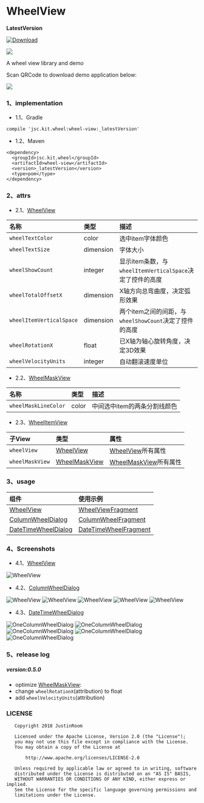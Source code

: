 # WheelView
**LatestVersion**

[ ![Download](https://api.bintray.com/packages/justinquote/maven/wheel-view/images/download.svg) ](https://bintray.com/justinquote/maven/wheel-view/_latestVersion)  

<a href='https://bintray.com/justinquote/maven/wheel-view?source=watch' alt='Get automatic notifications about new "wheel-view" versions'><img src='https://www.bintray.com/docs/images/bintray_badge_color.png'></a>

A wheel view library and demo


Scan QRCode to download demo application below:

![](/app/src/main/res/drawable/wheel_view_demo_qr_code.png)

### 1、implementation
+ 1.1、Gradle
```
compile 'jsc.kit.wheel:wheel-view:_latestVersion'
```
+ 1.2、Maven
```
<dependency>
  <groupId>jsc.kit.wheel</groupId>
  <artifactId>wheel-view</artifactId>
  <version>_latestVersion</version>
  <type>pom</type>
</dependency>
```

### 2、attrs
+ 2.1、[WheelView](/wheelLibrary/src/main/java/jsc/kit/wheel/base/WheelView.java)

| 名称 | 类型 | 描述 |
|:---|:---|:---|
|`wheelTextColor`|color|选中item字体颜色|
|`wheelTextSize`|dimension|字体大小|
|`wheelShowCount`|integer|显示item条数，与`wheelItemVerticalSpace`决定了控件的高度|
|`wheelTotalOffsetX`|dimension|X轴方向总弯曲度，决定弧形效果|
|`wheelItemVerticalSpace`|dimension|两个item之间的间距，与`wheelShowCount`决定了控件的高度|
|`wheelRotationX`|float|已X轴为轴心旋转角度，决定3D效果|
|`wheelVelocityUnits`|integer|自动翻滚速度单位|

+ 2.2、[WheelMaskView](/wheelLibrary/src/main/java/jsc/kit/wheel/base/WheelMaskView.java)

| 名称 | 类型 | 描述 |
|:---|:---|:---|
|`wheelMaskLineColor`|color|中间选中item的两条分割线颜色|

+ 2.3、[WheelItemView](/wheelLibrary/src/main/java/jsc/kit/wheel/base/WheelItemView.java)

| 子View | 类型 | 属性 |
|:---|:---|:---|
|`wheelView`|[WheelView](/wheelLibrary/src/main/java/jsc/kit/wheel/base/WheelView.java)|[WheelView](/wheelLibrary/src/main/java/jsc/kit/wheel/base/WheelView.java)所有属性|
|`wheelMaskView`|[WheelMaskView](/wheelLibrary/src/main/java/jsc/kit/wheel/base/WheelMaskView.java)|[WheelMaskView](/wheelLibrary/src/main/java/jsc/kit/wheel/base/WheelMaskView.java)所有属性|

### 3、usage
| 组件 | 使用示例 |
|:---|:---|
|[WheelView](/wheelLibrary/src/main/java/jsc/kit/wheel/base/WheelView.java)|[WheelViewFragment](/app/src/main/java/jsc/exam/com/wheelview/fragments/WheelViewFragment.java)|
|[ColumnWheelDialog](wheelLibrary/src/main/java/jsc/kit/wheel/dialog/ColumnWheelDialog.java)|[ColumnWheelFragment](/app/src/main/java/jsc/exam/com/wheelview/fragments/ColumnWheelFragment.java)|
|[DateTimeWheelDialog](wheelLibrary/src/main/java/jsc/kit/wheel/dialog/DateTimeWheelDialog.java)|[DateTimeWheelFragment](/app/src/main/java/jsc/exam/com/wheelview/fragments/DateTimeWheelFragment.java)|

### 4、Screenshots
+ 4.1、[WheelView](/wheelLibrary/src/main/java/jsc/kit/wheel/base/WheelView.java)

![WheelView](/output/shots/wheel_view.png)

+ 4.2、[ColumnWheelDialog](/wheelLibrary/src/main/java/jsc/kit/wheel/dialog/ColumnWheelDialog.java)

![WheelView](/output/shots/column_wheel01.png)
![WheelView](/output/shots/column_wheel02.png)
![WheelView](/output/shots/column_wheel03.png)
![WheelView](/output/shots/column_wheel04.png)
![WheelView](/output/shots/column_wheel05.png)

+ 4.3、[DateTimeWheelDialog](/wheelLibrary/src/main/java/jsc/kit/wheel/dialog/DateTimeWheelDialog.java)

![OneColumnWheelDialog](/output/shots/date_time_wheel01.png)
![OneColumnWheelDialog](/output/shots/date_time_wheel02.png)
![OneColumnWheelDialog](/output/shots/date_time_wheel03.png)
![OneColumnWheelDialog](/output/shots/date_time_wheel04.png)
![OneColumnWheelDialog](/output/shots/date_time_wheel05.png)

### 5、release log

##### version:0.5.0
+ optimize [WheelMaskView](/wheelLibrary/src/main/java/jsc/kit/wheel/base/WheelMaskView.java):  
+ change `wheelRotationX`(attribution) to float  
+ add `wheelVelocityUnits`(attribution)  

### LICENSE
```
   Copyright 2018 JustinRoom

   Licensed under the Apache License, Version 2.0 (the "License");
   you may not use this file except in compliance with the License.
   You may obtain a copy of the License at

       http://www.apache.org/licenses/LICENSE-2.0

   Unless required by applicable law or agreed to in writing, software
   distributed under the License is distributed on an "AS IS" BASIS,
   WITHOUT WARRANTIES OR CONDITIONS OF ANY KIND, either express or implied.
   See the License for the specific language governing permissions and
   limitations under the License.
```
